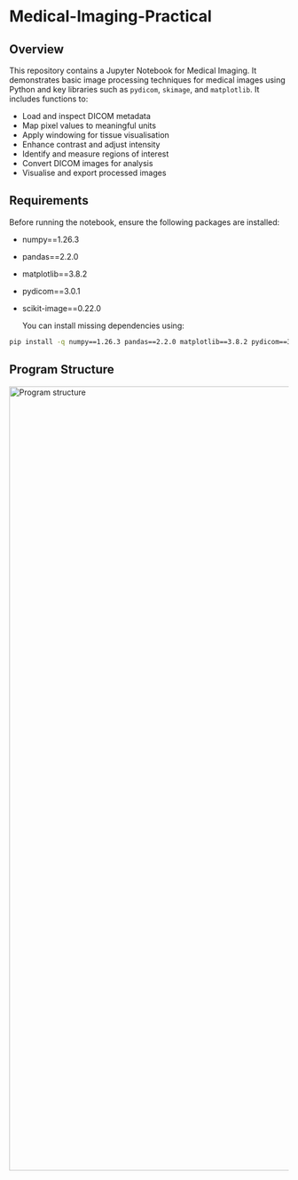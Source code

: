 # Medical-Imaging-Practical

## Overview
This repository contains a Jupyter Notebook for Medical Imaging. It demonstrates basic image processing techniques for medical images using Python and key libraries such as `pydicom`, `skimage`, and `matplotlib`. It includes functions to:

- Load and inspect DICOM metadata
- Map pixel values to meaningful units
- Apply windowing for tissue visualisation
- Enhance contrast and adjust intensity
- Identify and measure regions of interest
- Convert DICOM images for analysis
- Visualise and export processed images

## Requirements
Before running the notebook, ensure the following packages are installed:
- numpy==1.26.3
- pandas==2.2.0
- matplotlib==3.8.2
- pydicom==3.0.1
- scikit-image==0.22.0

  You can install missing dependencies using:
```sh
pip install -q numpy==1.26.3 pandas==2.2.0 matplotlib==3.8.2 pydicom==3.0.1 scikit-image==0.22.0
```

## Program Structure

<img width="3006" height="1411" alt="Program structure" src="https://github.com/user-attachments/assets/3d1e4150-dd95-4741-9abe-bcd41f9fea69" />

